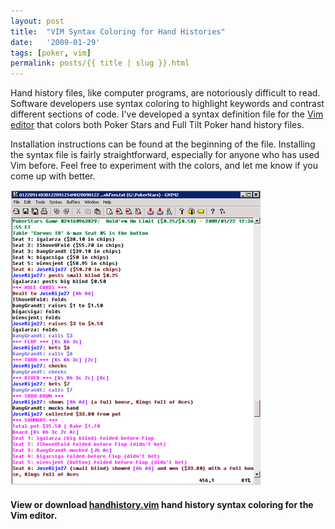 ```yaml
---
layout: post
title:  "VIM Syntax Coloring for Hand Histories"
date:   '2009-01-29'
tags: [poker, vim]
permalink: posts/{{ title | slug }}.html
---
```

<p>
Hand history files, like computer programs, are notoriously difficult to read.
Software developers use syntax coloring to highlight keywords and contrast
different sections of code.  I've developed a syntax definition file for the
<a href="http://www.vim.org">Vim editor</a> that colors both Poker Stars
and Full Tilt Poker hand history files.
</p>

<p>
Installation instructions can be found at the beginning of the file.
Installing the syntax file is fairly straightforward, especially for anyone
who has used Vim before.  Feel free to experiment with the colors, and
let me know if you come up with better.
</p>

<img src="/poker/hhvimsyntax.png">

<h4>
View or download <a href="/poker/handhistory.vim">handhistory.vim</a> hand history syntax coloring for the Vim editor.
</h4>

<!-- more -->

